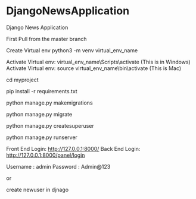 # DjangoNewsApplication
Django News Application

First Pull from the master branch

Create Virtual env
python3 -m venv virtual_env_name

Activate Virtual env: virtual_env_name\Scripts\activate (This is in Windows)
Activate Virtual env: source virtual_env_name\bin\activate (This is Mac)

cd myproject

pip install -r requirements.txt

python manage.py makemigrations

python manage.py migrate

python manage.py createsuperuser

python manage.py runserver

Front End Login: http://127.0.0.1:8000/
Back End Login: http://127.0.0.1:8000/panel/login

Username : admin
Password : Admin@123

or

create newuser in djnago
